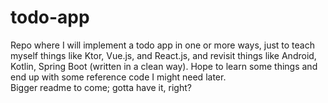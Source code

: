 # todo-app
Repo where I will implement a todo app in one or more ways, just to teach myself things like Ktor, Vue.js, and React.js, and revisit things like Android, Kotlin, Spring Boot (written in a clean way). Hope to learn some things and end up with some reference code I might need later.  
Bigger readme to come; gotta have it, right?
